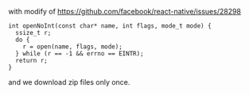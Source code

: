 with modify of https://github.com/facebook/react-native/issues/28298 
```
int openNoInt(const char* name, int flags, mode_t mode) {
  ssize_t r;
  do {
    r = open(name, flags, mode);
  } while (r == -1 && errno == EINTR);
  return r;
}
```

and we download zip files only once.